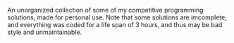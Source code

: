 An unorganized collection of some of my competitive programming solutions, made for personal use.
Note that some solutions are imcomplete, and everything was coded for a life span of 3 hours, and thus may be bad style and unmaintainable.
